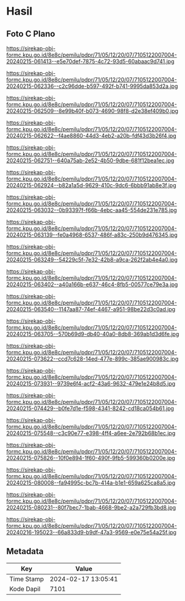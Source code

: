 # Hasil

## Foto C Plano

https://sirekap-obj-formc.kpu.go.id/8e8c/pemilu/pdpr/71/05/12/20/07/7105122007004-20240215-061413--e5e70def-7875-4c72-93d5-60abaac9d741.jpg

https://sirekap-obj-formc.kpu.go.id/8e8c/pemilu/pdpr/71/05/12/20/07/7105122007004-20240215-062336--c2c96dde-b597-492f-b741-9995da853d2a.jpg

https://sirekap-obj-formc.kpu.go.id/8e8c/pemilu/pdpr/71/05/12/20/07/7105122007004-20240215-062509--8e99b40f-b073-4690-98f8-d2e38ef409b0.jpg

https://sirekap-obj-formc.kpu.go.id/8e8c/pemilu/pdpr/71/05/12/20/07/7105122007004-20240215-062622--f4ae8860-44d3-4eb2-a20b-fdf43d3b26f4.jpg

https://sirekap-obj-formc.kpu.go.id/8e8c/pemilu/pdpr/71/05/12/20/07/7105122007004-20240215-062751--640a75ab-2e52-4b50-9dbe-681f12bea1ec.jpg

https://sirekap-obj-formc.kpu.go.id/8e8c/pemilu/pdpr/71/05/12/20/07/7105122007004-20240215-062924--b82a1a5d-9629-410c-9dc6-6bbb91ab8e3f.jpg

https://sirekap-obj-formc.kpu.go.id/8e8c/pemilu/pdpr/71/05/12/20/07/7105122007004-20240215-063032--0b93397f-f66b-4ebc-aa45-554de231e785.jpg

https://sirekap-obj-formc.kpu.go.id/8e8c/pemilu/pdpr/71/05/12/20/07/7105122007004-20240215-063139--fe0a4968-6537-486f-a83c-250b9d476345.jpg

https://sirekap-obj-formc.kpu.go.id/8e8c/pemilu/pdpr/71/05/12/20/07/7105122007004-20240215-063249--54229c5f-7e32-42b8-a9ca-262f2ab4e4a0.jpg

https://sirekap-obj-formc.kpu.go.id/8e8c/pemilu/pdpr/71/05/12/20/07/7105122007004-20240215-063402--a40a166b-e637-46c4-8fb5-00577ce79e3a.jpg

https://sirekap-obj-formc.kpu.go.id/8e8c/pemilu/pdpr/71/05/12/20/07/7105122007004-20240215-063540--1147aa87-74ef-4467-a951-98be22d3c0ad.jpg

https://sirekap-obj-formc.kpu.go.id/8e8c/pemilu/pdpr/71/05/12/20/07/7105122007004-20240215-063705--570b69d9-db40-40a0-8db8-369ab1d3d6fe.jpg

https://sirekap-obj-formc.kpu.go.id/8e8c/pemilu/pdpr/71/05/12/20/07/7105122007004-20240215-073622--ccd7c628-14ed-477e-899c-385ae900983c.jpg

https://sirekap-obj-formc.kpu.go.id/8e8c/pemilu/pdpr/71/05/12/20/07/7105122007004-20240215-073931--9739e6f4-acf2-43a6-9632-479e1e24b8d5.jpg

https://sirekap-obj-formc.kpu.go.id/8e8c/pemilu/pdpr/71/05/12/20/07/7105122007004-20240215-074429--b0fe7d1e-f598-4341-8242-cd18ca054b61.jpg

https://sirekap-obj-formc.kpu.go.id/8e8c/pemilu/pdpr/71/05/12/20/07/7105122007004-20240215-075548--c3c90e77-e398-4ff4-a6ee-2e792b68b1ec.jpg

https://sirekap-obj-formc.kpu.go.id/8e8c/pemilu/pdpr/71/05/12/20/07/7105122007004-20240215-075826--10f0e894-1f60-490f-9fb5-599360b0200e.jpg

https://sirekap-obj-formc.kpu.go.id/8e8c/pemilu/pdpr/71/05/12/20/07/7105122007004-20240215-080008--fa94995c-bc7b-414a-b1e1-659a625ca8a5.jpg

https://sirekap-obj-formc.kpu.go.id/8e8c/pemilu/pdpr/71/05/12/20/07/7105122007004-20240215-080231--80f7bec7-1bab-4668-9be2-a2a729fb3bd8.jpg

https://sirekap-obj-formc.kpu.go.id/8e8c/pemilu/pdpr/71/05/12/20/07/7105122007004-20240216-195023--66a833d9-b9df-47a3-9569-e0e75e54a25f.jpg


## Metadata

| Key        | Value               |
| ---------- | ------------------- |
| Time Stamp | 2024-02-17 13:05:41 |
| Kode Dapil | 7101                |



